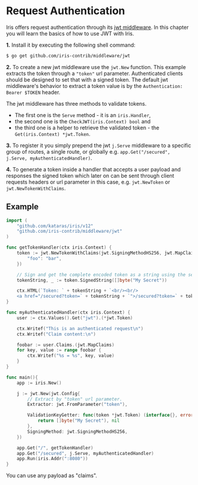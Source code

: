 # Request Authentication

Iris offers request authentication through its [jwt middleware](https://github.com/iris-contrib/middleware/tree/master/jwt). In this chapter you will learn the basics of how to use JWT with Iris.

**1.** Install it by executing the following shell command:

```bash
$ go get github.com/iris-contrib/middleware/jwt
```

**2.** To create a new jwt middleware use the `jwt.New` function. This example extracts the token through a `"token"` url parameter. Authenticated clients should be designed to set that with a signed token. The default jwt middleware's behavior to extract a token value is by the `Authentication: Bearer $TOKEN` header.

The jwt middleware has three methods to validate tokens.

* The first one is the `Serve` method - it is an `iris.Handler`,
* the second one is the `CheckJWT(iris.Context) bool` and
* the third one is a helper to retrieve the validated token - the `Get(iris.Context) *jwt.Token`.

**3.** To register it you simply prepend the jwt `j.Serve` middleware to a specific group of routes, a single route, or globally e.g. `app.Get("/secured", j.Serve, myAuthenticatedHandler)`.

**4.** To generate a token inside a handler that accepts a user payload and responses the signed token which later on can be sent through client requests headers or url parameter in this case, e.g. `jwt.NewToken` or `jwt.NewTokenWithClaims`.

## Example

```go
import (
    "github.com/kataras/iris/v12"
    "github.com/iris-contrib/middleware/jwt"
)

func getTokenHandler(ctx iris.Context) {
    token := jwt.NewTokenWithClaims(jwt.SigningMethodHS256, jwt.MapClaims{
        "foo": "bar",
    })

    // Sign and get the complete encoded token as a string using the secret
    tokenString, _ := token.SignedString([]byte("My Secret"))

    ctx.HTML(`Token: ` + tokenString + `<br/><br/>
    <a href="/secured?token=` + tokenString + `">/secured?token=` + tokenString + `</a>`)
}

func myAuthenticatedHandler(ctx iris.Context) {
    user := ctx.Values().Get("jwt").(*jwt.Token)

    ctx.Writef("This is an authenticated request\n")
    ctx.Writef("Claim content:\n")

    foobar := user.Claims.(jwt.MapClaims)
    for key, value := range foobar {
        ctx.Writef("%s = %s", key, value)
    }
}

func main(){
    app := iris.New()

    j := jwt.New(jwt.Config{
        // Extract by "token" url parameter.
        Extractor: jwt.FromParameter("token"),

        ValidationKeyGetter: func(token *jwt.Token) (interface{}, error) {
            return []byte("My Secret"), nil
        },
        SigningMethod: jwt.SigningMethodHS256,
    })

    app.Get("/", getTokenHandler)
    app.Get("/secured", j.Serve, myAuthenticatedHandler)
    app.Run(iris.Addr(":8080"))
}
```

You can use any payload as "claims".

